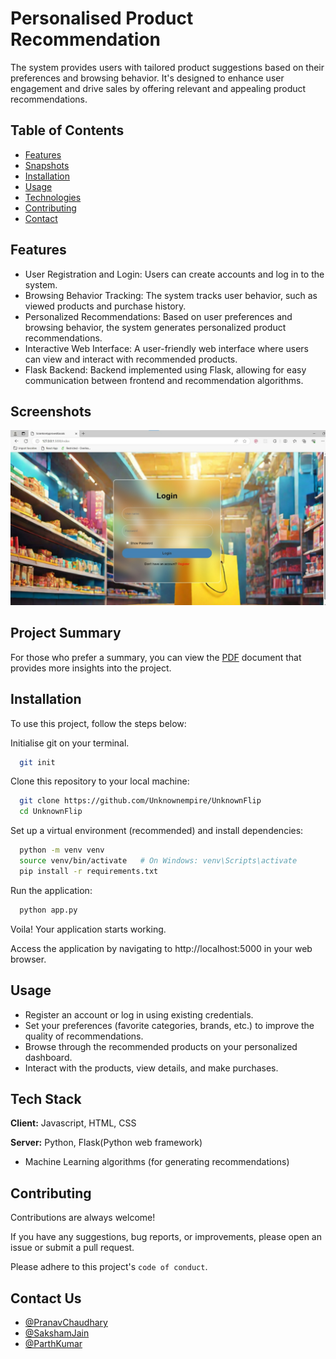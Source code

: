 
# Personalised Product Recommendation

The system provides users with tailored product suggestions based on their preferences and browsing behavior. It's designed to enhance user engagement and drive sales by offering relevant and appealing product recommendations.


## Table of Contents

 - [Features](https://github.com/Unknownempire/UnknownFlip#features)
 - [Snapshots](https://github.com/Unknownempire/UnknownFlip#screenshots)
 - [Installation](https://github.com/Unknownempire/UnknownFlip#installation)
 - [Usage](https://github.com/Unknownempire/UnknownFlip#usage)
 - [Technologies](https://github.com/Unknownempire/UnknownFlip#technologies)
 - [Contributing](https://github.com/Unknownempire/UnknownFlip#contributing)
 - [Contact](https://github.com/Unknownempire/UnknownFlip#contact-us)


## Features

- User Registration and Login: Users can create accounts and log in to the system.
- Browsing Behavior Tracking: The system tracks user behavior, such as viewed products and purchase history.
- Personalized Recommendations: Based on user preferences and browsing behavior, the system generates personalized product recommendations.
- Interactive Web Interface: A user-friendly web interface where users can view and interact with recommended products.
- Flask Backend: Backend implemented using Flask, allowing for easy communication between frontend and recommendation algorithms.


## Screenshots

![Login Page](./static/images/loginpage.jpg)

## Project Summary
For those who prefer a summary, you can view the [PDF](https://drive.google.com/file/d/1_lmog69Zh_wi5W1yYbltZhvVcQPL3-6r/view?usp=sharing) document that provides more insights into the project.


## Installation

To use this project, follow the steps below:

Initialise git on your terminal.

```bash
  git init
```
    
Clone this repository to your local machine:
```bash
  git clone https://github.com/Unknownempire/UnknownFlip
  cd UnknownFlip
```
Set up a virtual environment (recommended) and install dependencies:
```bash
  python -m venv venv
  source venv/bin/activate   # On Windows: venv\Scripts\activate
  pip install -r requirements.txt

```
Run the application:
```bash
  python app.py
```

Voila! Your application starts working.

Access the application by navigating to http://localhost:5000 in your web browser.

## Usage

- Register an account or log in using existing credentials.
- Set your preferences (favorite categories, brands, etc.) to improve the quality of recommendations.
- Browse through the recommended products on your personalized dashboard.
- Interact with the products, view details, and make purchases.



## Tech Stack

**Client:** Javascript, HTML, CSS

**Server:** Python, Flask(Python web framework)

- Machine Learning algorithms (for generating recommendations)
## Contributing

Contributions are always welcome!

If you have any suggestions, bug reports, or improvements, please open an issue or submit a pull request.

Please adhere to this project's `code of conduct`.


## Contact Us

- [@PranavChaudhary](https://github.com/Unknownempire)
- [@SakshamJain](https://github.com/Skshmjn2)
- [@ParthKumar](https://github.com/Parthkumar507)
